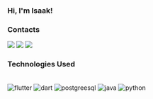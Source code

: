 ### Hi, I'm Isaak!

### Contacts
<div>
<a href="https://www.instagram.com/izaquinhoreis/" target="_blank"><img src="https://img.shields.io/badge/-Instagram-%23E4405F?style=for-the-badge&logo=instagram&logoColor=white" target="_blank"></a>
<a href = "mailto:contato@isaakdosreis@gmail.com"><img src="https://img.shields.io/badge/Gmail-D14836?style=for-the-badge&logo=gmail&logoColor=white" target="_blank"></a>
<a href="https://www.linkedin.com/in/isaak-dos-reis-a0b681208/" target="_blank"><img src="https://img.shields.io/badge/-LinkedIn-%230077B5?style=for-the-badge&logo=linkedin&logoColor=white" target="_blank"></a>   
</div>

### Technologies Used
<div style="display: inline_block"><br>
  <img align="center" alt="flutter" src="https://img.shields.io/badge/Flutter-02569B?style=for-the-badge&logo=flutter&logoColor=white">  
  <img align="center" alt="dart" src="https://img.shields.io/badge/Dart-0175C2?style=for-the-badge&logo=dart&logoColor=white">
  <img align="center" alt="postgreesql" src="https://img.shields.io/badge/PostgreSQL-316192?style=for-the-badge&logo=postgresql&logoColor=white">
  <img align="center" alt="java" src="https://img.shields.io/badge/Java-ED8B00?style=for-the-badge&logo=openjdk&logoColor=white">
  <img align="center" alt="python" src="https://img.shields.io/badge/Python-14354C?style=for-the-badge&logo=python&logoColor=white">  
</div>
